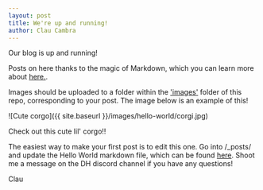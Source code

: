 ```yaml
---
layout: post
title: We're up and running!
author: Clau Cambra
---
```


Our blog is up and running!

Posts on here thanks to the magic of Markdown, which you can learn more about [here.](https://github.com/adam-p/markdown-here/wiki/Markdown-Cheatsheet).

Images should be uploaded to a folder within the ['images'](https://github.com/elChupaCambra/UCL-DH-Blog/tree/main/images) folder of this repo, corresponding to your post. The image below is an example of this!

![Cute corgo]({{ site.baseurl }}/images/hello-world/corgi.jpg)

Check out this cute lil' corgo!!

The easiest way to make your first post is to edit this one. Go into /_posts/ and update the Hello World markdown file, which can be found [here](https://github.com/elChupaCambra/UCL-DH-Blog/blob/main/_posts/2020-12-17-hello-world.md).
Shoot me a message on the DH discord channel if you have any questions!

Clau
